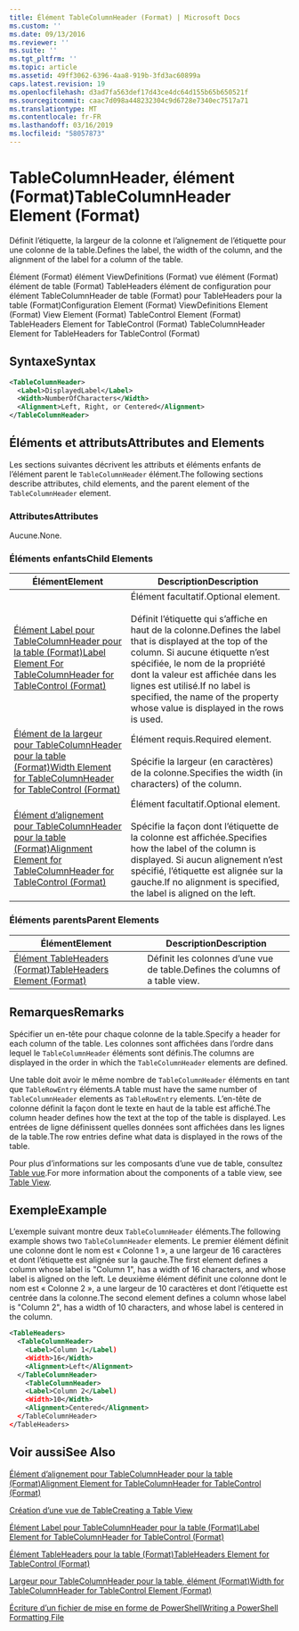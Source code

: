 ```yaml
---
title: Élément TableColumnHeader (Format) | Microsoft Docs
ms.custom: ''
ms.date: 09/13/2016
ms.reviewer: ''
ms.suite: ''
ms.tgt_pltfrm: ''
ms.topic: article
ms.assetid: 49ff3062-6396-4aa8-919b-3fd3ac60899a
caps.latest.revision: 19
ms.openlocfilehash: d3ad7fa563def17d43ce4dc64d155b65b650521f
ms.sourcegitcommit: caac7d098a448232304c9d6728e7340ec7517a71
ms.translationtype: MT
ms.contentlocale: fr-FR
ms.lasthandoff: 03/16/2019
ms.locfileid: "58057873"
---
```

# <a name="tablecolumnheader-element-format"></a><span data-ttu-id="1dce5-102">TableColumnHeader, élément (Format)</span><span class="sxs-lookup"><span data-stu-id="1dce5-102">TableColumnHeader Element (Format)</span></span>

<span data-ttu-id="1dce5-103">Définit l’étiquette, la largeur de la colonne et l’alignement de l’étiquette pour une colonne de la table.</span><span class="sxs-lookup"><span data-stu-id="1dce5-103">Defines the label, the width of the column, and the alignment of the label for a column of the table.</span></span>

<span data-ttu-id="1dce5-104">Élément (Format) élément ViewDefinitions (Format) vue élément (Format) élément de table (Format) TableHeaders élément de configuration pour élément TableColumnHeader de table (Format) pour TableHeaders pour la table (Format)</span><span class="sxs-lookup"><span data-stu-id="1dce5-104">Configuration Element (Format) ViewDefinitions Element (Format) View Element (Format) TableControl Element (Format) TableHeaders Element for TableControl (Format) TableColumnHeader Element for TableHeaders for TableControl (Format)</span></span>

## <a name="syntax"></a><span data-ttu-id="1dce5-105">Syntaxe</span><span class="sxs-lookup"><span data-stu-id="1dce5-105">Syntax</span></span>

```xml
<TableColumnHeader>
  <Label>DisplayedLabel</Label>
  <Width>NumberOfCharacters</Width>
  <Alignment>Left, Right, or Centered</Alignment>
</TableColumnHeader>
```

## <a name="attributes-and-elements"></a><span data-ttu-id="1dce5-106">Éléments et attributs</span><span class="sxs-lookup"><span data-stu-id="1dce5-106">Attributes and Elements</span></span>

<span data-ttu-id="1dce5-107">Les sections suivantes décrivent les attributs et éléments enfants de l’élément parent le `TableColumnHeader` élément.</span><span class="sxs-lookup"><span data-stu-id="1dce5-107">The following sections describe attributes, child elements, and the parent element of the `TableColumnHeader` element.</span></span>

### <a name="attributes"></a><span data-ttu-id="1dce5-108">Attributes</span><span class="sxs-lookup"><span data-stu-id="1dce5-108">Attributes</span></span>

<span data-ttu-id="1dce5-109">Aucune.</span><span class="sxs-lookup"><span data-stu-id="1dce5-109">None.</span></span>

### <a name="child-elements"></a><span data-ttu-id="1dce5-110">Éléments enfants</span><span class="sxs-lookup"><span data-stu-id="1dce5-110">Child Elements</span></span>

|<span data-ttu-id="1dce5-111">Élément</span><span class="sxs-lookup"><span data-stu-id="1dce5-111">Element</span></span>|<span data-ttu-id="1dce5-112">Description</span><span class="sxs-lookup"><span data-stu-id="1dce5-112">Description</span></span>|
|-------------|-----------------|
|[<span data-ttu-id="1dce5-113">Élément Label pour TableColumnHeader pour la table (Format)</span><span class="sxs-lookup"><span data-stu-id="1dce5-113">Label Element For TableColumnHeader for TableControl (Format)</span></span>](./label-element-for-tablecolumnheader-for-tablecontrol-format.md)|<span data-ttu-id="1dce5-114">Élément facultatif.</span><span class="sxs-lookup"><span data-stu-id="1dce5-114">Optional element.</span></span><br /><br /> <span data-ttu-id="1dce5-115">Définit l’étiquette qui s’affiche en haut de la colonne.</span><span class="sxs-lookup"><span data-stu-id="1dce5-115">Defines the label that is displayed at the top of the column.</span></span> <span data-ttu-id="1dce5-116">Si aucune étiquette n’est spécifiée, le nom de la propriété dont la valeur est affichée dans les lignes est utilisé.</span><span class="sxs-lookup"><span data-stu-id="1dce5-116">If no label is specified, the name of the property whose value is displayed in the rows is used.</span></span>|
|[<span data-ttu-id="1dce5-117">Élément de la largeur pour TableColumnHeader pour la table (Format)</span><span class="sxs-lookup"><span data-stu-id="1dce5-117">Width Element for TableColumnHeader for TableControl (Format)</span></span>](./width-element-for-tablecolumnheader-for-tablecontrol-format.md)|<span data-ttu-id="1dce5-118">Élément requis.</span><span class="sxs-lookup"><span data-stu-id="1dce5-118">Required element.</span></span><br /><br /> <span data-ttu-id="1dce5-119">Spécifie la largeur (en caractères) de la colonne.</span><span class="sxs-lookup"><span data-stu-id="1dce5-119">Specifies the width (in characters) of the column.</span></span>|
|[<span data-ttu-id="1dce5-120">Élément d’alignement pour TableColumnHeader pour la table (Format)</span><span class="sxs-lookup"><span data-stu-id="1dce5-120">Alignment Element for TableColumnHeader for TableControl (Format)</span></span>](./alignment-element-for-tablecolumnheader-for-tablecontrol-format.md)|<span data-ttu-id="1dce5-121">Élément facultatif.</span><span class="sxs-lookup"><span data-stu-id="1dce5-121">Optional element.</span></span><br /><br /> <span data-ttu-id="1dce5-122">Spécifie la façon dont l’étiquette de la colonne est affichée.</span><span class="sxs-lookup"><span data-stu-id="1dce5-122">Specifies how the label of the column is displayed.</span></span> <span data-ttu-id="1dce5-123">Si aucun alignement n’est spécifié, l’étiquette est alignée sur la gauche.</span><span class="sxs-lookup"><span data-stu-id="1dce5-123">If no alignment is specified, the label is aligned on the left.</span></span>|

### <a name="parent-elements"></a><span data-ttu-id="1dce5-124">Éléments parents</span><span class="sxs-lookup"><span data-stu-id="1dce5-124">Parent Elements</span></span>

|<span data-ttu-id="1dce5-125">Élément</span><span class="sxs-lookup"><span data-stu-id="1dce5-125">Element</span></span>|<span data-ttu-id="1dce5-126">Description</span><span class="sxs-lookup"><span data-stu-id="1dce5-126">Description</span></span>|
|-------------|-----------------|
|[<span data-ttu-id="1dce5-127">Élément TableHeaders (Format)</span><span class="sxs-lookup"><span data-stu-id="1dce5-127">TableHeaders Element (Format)</span></span>](./tableheaders-element-format.md)|<span data-ttu-id="1dce5-128">Définit les colonnes d’une vue de table.</span><span class="sxs-lookup"><span data-stu-id="1dce5-128">Defines the columns of a table view.</span></span>|

## <a name="remarks"></a><span data-ttu-id="1dce5-129">Remarques</span><span class="sxs-lookup"><span data-stu-id="1dce5-129">Remarks</span></span>

<span data-ttu-id="1dce5-130">Spécifier un en-tête pour chaque colonne de la table.</span><span class="sxs-lookup"><span data-stu-id="1dce5-130">Specify a header for each column of the table.</span></span> <span data-ttu-id="1dce5-131">Les colonnes sont affichées dans l’ordre dans lequel le `TableColumnHeader` éléments sont définis.</span><span class="sxs-lookup"><span data-stu-id="1dce5-131">The columns are displayed in the order in which the `TableColumnHeader` elements are defined.</span></span>

<span data-ttu-id="1dce5-132">Une table doit avoir le même nombre de `TableColumnHeader` éléments en tant que `TableRowEntry` éléments.</span><span class="sxs-lookup"><span data-stu-id="1dce5-132">A table must have the same number of `TableColumnHeader` elements as `TableRowEntry` elements.</span></span> <span data-ttu-id="1dce5-133">L’en-tête de colonne définit la façon dont le texte en haut de la table est affiché.</span><span class="sxs-lookup"><span data-stu-id="1dce5-133">The column header defines how the text at the top of the table is displayed.</span></span> <span data-ttu-id="1dce5-134">Les entrées de ligne définissent quelles données sont affichées dans les lignes de la table.</span><span class="sxs-lookup"><span data-stu-id="1dce5-134">The row entries define what data is displayed in the rows of the table.</span></span>

<span data-ttu-id="1dce5-135">Pour plus d’informations sur les composants d’une vue de table, consultez [Table vue](./creating-a-table-view.md).</span><span class="sxs-lookup"><span data-stu-id="1dce5-135">For more information about the components of a table view, see [Table View](./creating-a-table-view.md).</span></span>

## <a name="example"></a><span data-ttu-id="1dce5-136">Exemple</span><span class="sxs-lookup"><span data-stu-id="1dce5-136">Example</span></span>

<span data-ttu-id="1dce5-137">L’exemple suivant montre deux `TableColumnHeader` éléments.</span><span class="sxs-lookup"><span data-stu-id="1dce5-137">The following example shows two `TableColumnHeader` elements.</span></span> <span data-ttu-id="1dce5-138">Le premier élément définit une colonne dont le nom est « Colonne 1 », a une largeur de 16 caractères et dont l’étiquette est alignée sur la gauche.</span><span class="sxs-lookup"><span data-stu-id="1dce5-138">The first element defines a column whose label is "Column 1", has a width of 16 characters, and whose label is aligned on the left.</span></span> <span data-ttu-id="1dce5-139">Le deuxième élément définit une colonne dont le nom est « Colonne 2 », a une largeur de 10 caractères et dont l’étiquette est centrée dans la colonne.</span><span class="sxs-lookup"><span data-stu-id="1dce5-139">The second element defines a column whose label is "Column 2", has a width of 10 characters, and whose label is centered in the column.</span></span>

```xml
<TableHeaders>
  <TableColumnHeader>
    <Label>Column 1</Label)
    <Width>16</Width>
    <Alignment>Left</Alignment>
  </TableColumnHeader>
    <TableColumnHeader>
    <Label>Column 2</Label)
    <Width>10</Width>
    <Alignment>Centered</Alignment>
  </TableColumnHeader>
</TableHeaders>
```

## <a name="see-also"></a><span data-ttu-id="1dce5-140">Voir aussi</span><span class="sxs-lookup"><span data-stu-id="1dce5-140">See Also</span></span>

[<span data-ttu-id="1dce5-141">Élément d’alignement pour TableColumnHeader pour la table (Format)</span><span class="sxs-lookup"><span data-stu-id="1dce5-141">Alignment Element for TableColumnHeader for TableControl (Format)</span></span>](./alignment-element-for-tablecolumnheader-for-tablecontrol-format.md)

[<span data-ttu-id="1dce5-142">Création d’une vue de Table</span><span class="sxs-lookup"><span data-stu-id="1dce5-142">Creating a Table View</span></span>](./creating-a-table-view.md)

[<span data-ttu-id="1dce5-143">Élément Label pour TableColumnHeader pour la table (Format)</span><span class="sxs-lookup"><span data-stu-id="1dce5-143">Label Element for TableColumnHeader for TableControl (Format)</span></span>](./label-element-for-tablecolumnheader-for-tablecontrol-format.md)

[<span data-ttu-id="1dce5-144">Élément TableHeaders pour la table (Format)</span><span class="sxs-lookup"><span data-stu-id="1dce5-144">TableHeaders Element for TableControl (Format)</span></span>](./tableheaders-element-format.md)

[<span data-ttu-id="1dce5-145">Largeur pour TableColumnHeader pour la table, élément (Format)</span><span class="sxs-lookup"><span data-stu-id="1dce5-145">Width for TableColumnHeader for TableControl Element (Format)</span></span>](./width-element-for-tablecolumnheader-for-tablecontrol-format.md)

[<span data-ttu-id="1dce5-146">Écriture d’un fichier de mise en forme de PowerShell</span><span class="sxs-lookup"><span data-stu-id="1dce5-146">Writing a PowerShell Formatting File</span></span>](./writing-a-powershell-formatting-file.md)
